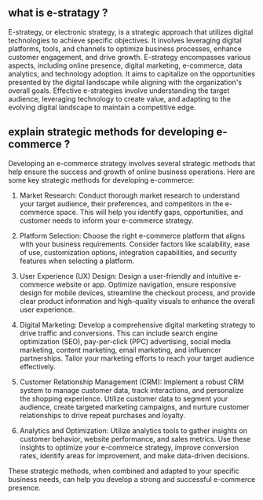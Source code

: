 ## what is e-stratagy ?

E-strategy, or electronic strategy, is a strategic approach that utilizes digital technologies to achieve specific objectives. It involves leveraging digital platforms, tools, and channels to optimize business processes, enhance customer engagement, and drive growth. E-strategy encompasses various aspects, including online presence, digital marketing, e-commerce, data analytics, and technology adoption. It aims to capitalize on the opportunities presented by the digital landscape while aligning with the organization's overall goals. Effective e-strategies involve understanding the target audience, leveraging technology to create value, and adapting to the evolving digital landscape to maintain a competitive edge.

## explain strategic methods for developing e-commerce ?

Developing an e-commerce strategy involves several strategic methods that help ensure the success and growth of online business operations. Here are some key strategic methods for developing e-commerce:

1. Market Research: Conduct thorough market research to understand your target audience, their preferences, and competitors in the e-commerce space. This will help you identify gaps, opportunities, and customer needs to inform your e-commerce strategy.

2. Platform Selection: Choose the right e-commerce platform that aligns with your business requirements. Consider factors like scalability, ease of use, customization options, integration capabilities, and security features when selecting a platform.

3. User Experience (UX) Design: Design a user-friendly and intuitive e-commerce website or app. Optimize navigation, ensure responsive design for mobile devices, streamline the checkout process, and provide clear product information and high-quality visuals to enhance the overall user experience.

4. Digital Marketing: Develop a comprehensive digital marketing strategy to drive traffic and conversions. This can include search engine optimization (SEO), pay-per-click (PPC) advertising, social media marketing, content marketing, email marketing, and influencer partnerships. Tailor your marketing efforts to reach your target audience effectively.

5. Customer Relationship Management (CRM): Implement a robust CRM system to manage customer data, track interactions, and personalize the shopping experience. Utilize customer data to segment your audience, create targeted marketing campaigns, and nurture customer relationships to drive repeat purchases and loyalty.

6. Analytics and Optimization: Utilize analytics tools to gather insights on customer behavior, website performance, and sales metrics. Use these insights to optimize your e-commerce strategy, improve conversion rates, identify areas for improvement, and make data-driven decisions.

These strategic methods, when combined and adapted to your specific business needs, can help you develop a strong and successful e-commerce presence.
